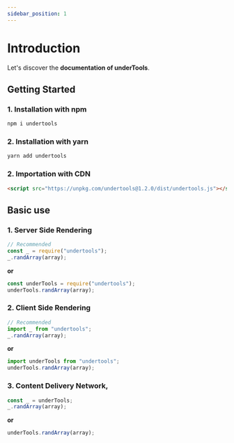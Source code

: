 ```yaml
---
sidebar_position: 1
---
```


# Introduction

Let's discover the **documentation of underTools**.

## Getting Started

### 1. Installation with npm

```bash
npm i undertools
```

### 2. Installation with yarn

```bash
yarn add undertools
```

### 2. Importation with CDN

```html
<script src="https://unpkg.com/undertools@1.2.0/dist/undertools.js"></script>
```

## Basic use

### 1. Server Side Rendering

```js
// Recommended
const _ = require("undertools");
_.randArray(array);
```

**or**

```js
const underTools = require("undertools");
underTools.randArray(array);
```

### 2. Client Side Rendering

```js
// Recommended
import _ from "undertools";
_.randArray(array);
```

**or**

```js
import underTools from "undertools";
underTools.randArray(array);
```

### 3. Content Delivery Network,

```js
const _ = underTools;
_.randArray(array);
```

**or**

```js
underTools.randArray(array);
```
